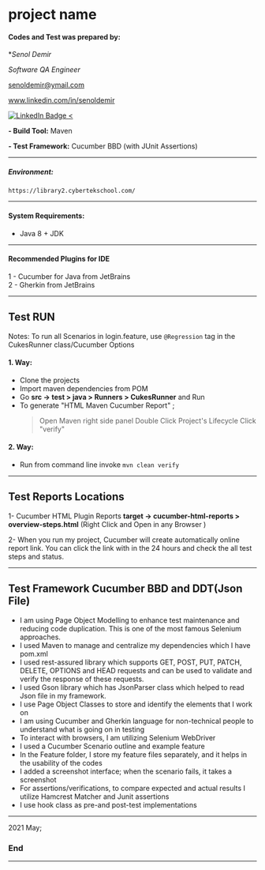 
# project name



#### Codes and Test was prepared by:
**Senol Demir*

*Software QA Engineer*

senoldemir@ymail.com

www.linkedin.com/in/senoldemir

<div id="badges">
  <a href="https://www.linkedin.com/in/senoldemir/">
    <img src="https://img.shields.io/badge/LinkedIn-blue?style=for-the-badge&logo=linkedin&logoColor=white" alt="LinkedIn Badge"/>
  <target="_blank"/a>
    <
  </a>

</div>


**- Build Tool:** Maven

**- Test Framework:** Cucumber BBD (with JUnit Assertions)

------------
##### Environment: 
`https://library2.cybertekschool.com/`

------------
#### System Requirements: 
- Java 8 + JDK

------------
#### Recommended Plugins for IDE
1 - Cucumber for Java from JetBrains\
2 - Gherkin from JetBrains

------------
## Test RUN 

Notes: To run all Scenarios in login.feature, use `@Regression` tag in the CukesRunner class/Cucumber Options

#### 1. Way:
 - Clone the projects
 - Import maven dependencies from POM
 - Go **src -> test > java > Runners > CukesRunner** and Run
 - To generate "HTML Maven Cucumber Report" ; 
    > Open Maven right side panel
    > Double Click Project's Lifecycle
    > Click "verify"
                                                  
#### 2. Way:
 - Run from command line invoke `mvn clean verify` 

------------

## Test Reports Locations
1- Cucumber HTML Plugin Reports
**target -> cucumber-html-reports > overview-steps.html** 
(Right Click and Open in any Browser )

2- When you run my project, Cucumber will create automatically online report link. You can click the link
with in the 24 hours and check the all test steps and status. 

------------
 

## Test Framework Cucumber BBD and DDT(Json File)
- I am using Page Object Modelling to enhance test maintenance and reducing code duplication. This is one of the most famous Selenium approaches.
- I used Maven to manage and centralize my dependencies which I have pom.xml
- I used rest-assured library which supports GET, POST, PUT, PATCH, DELETE, OPTIONS and HEAD requests and can be used to validate and verify the response of   these requests.
- I used Gson library which has JsonParser class which helped to read Json file in my framework.
- I use Page Object Classes to store and identify the elements that I work on
- I am using Cucumber and Gherkin language for non-technical people to understand what is going on in testing
- To interact with browsers, I am utilizing Selenium WebDriver
- I used a Cucumber Scenario outline and example feature
- In the Feature folder, I store my feature files separately, and it helps in the usability of the codes
- I added a screenshot interface; when the scenario fails, it takes a screenshot
- For assertions/verifications, to compare expected and actual results I utilize Hamcrest Matcher and Junit assertions
- I use hook class as pre-and post-test implementations
 
 
------------

2021 May;


### End

------------

